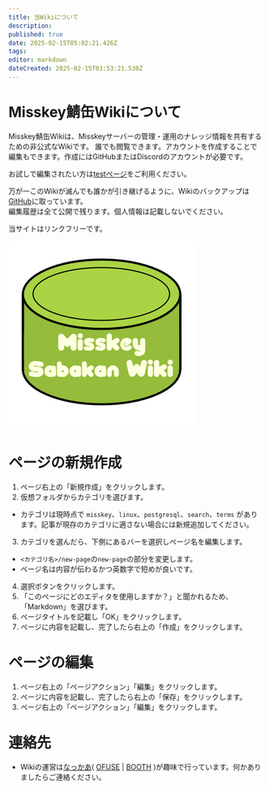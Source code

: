 ```yaml
---
title: 当Wikiについて
description: 
published: true
date: 2025-02-15T05:02:21.426Z
tags: 
editor: markdown
dateCreated: 2025-02-15T03:53:21.530Z
---
```


# Misskey鯖缶Wikiについて

Misskey鯖缶Wikiは、Misskeyサーバーの管理・運用のナレッジ情報を共有するための非公式なWikiです。
誰でも閲覧できます。アカウントを作成することで編集もできます。作成にはGitHubまたはDiscordのアカウントが必要です。

お試しで編集されたい方は[testページ](/test-page)をご利用ください。  

万が一このWikiが滅んでも誰かが引き継げるように、Wikiのバックアップは[GitHub](https://github.com/nakkaa/misskey-doc.7ka.org)に取っています。  
編集履歴は全て公開で残ります。個人情報は記載しないでください。  

当サイトはリンクフリーです。

![misskey-sabakan-wiki.png](/misskey-sabakan-wiki.png)

# ページの新規作成

1. ページ右上の「新規作成」をクリックします。
2. 仮想フォルダからカテゴリを選びます。
  - カテゴリは現時点で `misskey`、`linux`、`postgresql`、`search`、`terms` があります。記事が現存のカテゴリに適さない場合には新規追加してください。
3. カテゴリを選んだら、下側にあるバーを選択しページ名を編集します。
  - `<カテゴリ名>/new-page`の`new-page`の部分を変更します。
  - ページ名は内容が伝わるかつ英数字で短めが良いです。
4. 選択ボタンをクリックします。
5. 「このページにどのエディタを使用しますか？」と聞かれるため、「Markdown」を選びます。
6. ページタイトルを記載し「OK」をクリックします。
7. ページに内容を記載し、完了したら右上の「作成」をクリックします。

# ページの編集

1. ページ右上の「ページアクション」「編集」をクリックします。
2. ページに内容を記載し、完了したら右上の「保存」をクリックします。
1. ページ右上の「ページアクション」「編集」をクリックします。

# 連絡先

- Wikiの運営は[なっかあ](https://7ka.org/nakkaa/)( [OFUSE](https://ofuse.me/anahibi) | [BOOTH](https://nakkaa.booth.pm/) )が趣味で行っています。何かありましたらご連絡ください。
